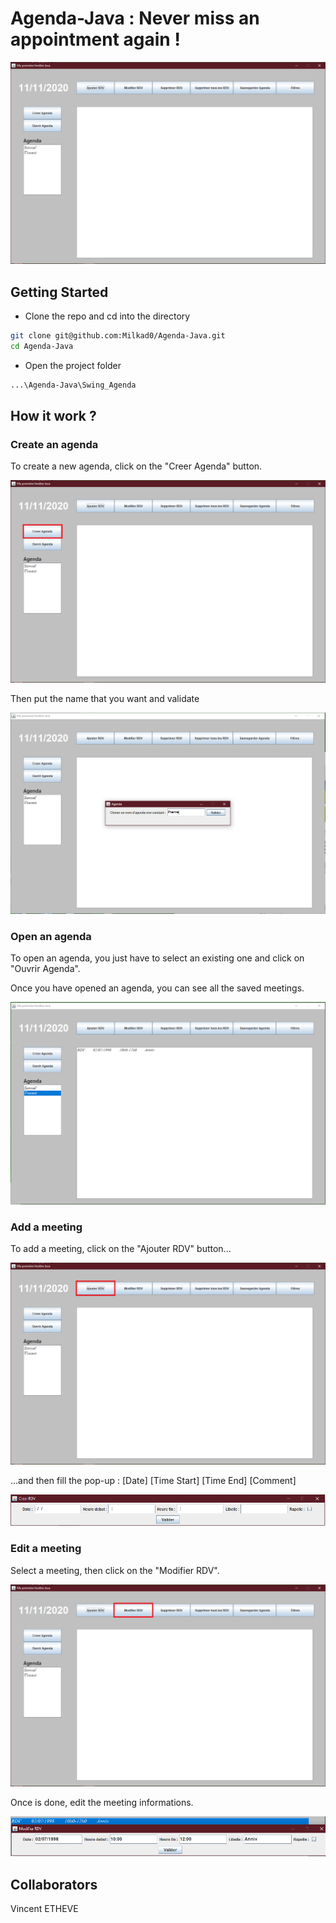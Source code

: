 # Agenda-Java : Never miss an appointment again !

![](Images/Agenda1.PNG)

## Getting Started

- Clone the repo and cd into the directory
```sh
git clone git@github.com:Milkad0/Agenda-Java.git
cd Agenda-Java
```

- Open the project folder
```sh
...\Agenda-Java\Swing_Agenda
```
## How it work ?
### Create an agenda

To create a new agenda, click on the "Creer Agenda" button.

![](Images/AgendaAddAgenda.png)

Then put the name that you want and validate

![](Images/AddAgenda.PNG)

### Open an agenda

To open an agenda, you just have to select an existing one and click on "Ouvrir Agenda".

Once you have opened an agenda, you can see all the saved meetings.

![](Images/Agenda2.PNG)

### Add a meeting

To add a meeting, click on the "Ajouter RDV" button...

![](Images/AgendaAddRDV.png)

...and then fill the pop-up : [Date] [Time Start] [Time End] [Comment]

![](Images/AddRdvPop.PNG)

### Edit a meeting

Select a meeting, then click on the "Modifier RDV".

![](Images/AgendaModifier.png)

Once is done, edit the meeting informations.

![](Images/Modif2.PNG)


## Collaborators

Vincent ETHEVE
